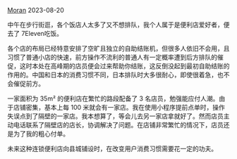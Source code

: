 [Moran](https://fmoran.me/post/guan-yu-wo.html)  2023-08-20  


中午在步行街逛，各个饭店人太多了又不想排队，我个人属于是便利店爱好者，便去了 7Eleven吃饭。

各个店的布局已经特意安排了空旷且独立的自助结账机，但很多人依旧不会用，且习惯了普通小店的快速，前方操作不流利的普通人有一定概率遭到后方排队的催促，这时本处在高峰期的店员便会过来帮助你结账，这反倒没起到最初自助结账的作用的。中国和日本的消费习惯不同，日本排队时大多很耐心，即使很着急，也不会催促前方。

一家面积为 35m² 的便利店在繁忙的路段配备了 3 名店员，勉强能应付人潮。由于店铺密集，基本上每 100 米就会有一家店。我在使用小程序提前点单时，操作失误点到了隔壁的一家店。我本想算了，等会儿去另一家店拿就好了。然而店员主动电话联系了隔壁店的店长，协调解决了问题。在店铺非常繁忙的情况下，店员还是为了我的粗心付单。

未来这种连锁便利店向县城铺设时，在改变用户消费习惯需要花一定的功夫。

<!-- ##{"timestamp":1692528731}## -->